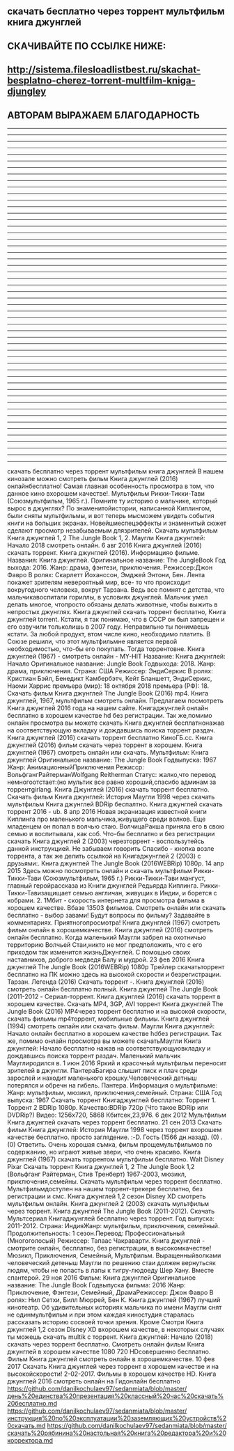 скачать бесплатно через торрент мультфильм книга джунглей
--------------------------------------------------
СКАЧИВАЙТЕ ПО ССЫЛКЕ НИЖЕ:
--------------------------------------------------
http://sistema.filesloadlistbest.ru/skachat-besplatno-cherez-torrent-multfilm-kniga-djungley
--------------------------------------------------
АВТОРАМ ВЫРАЖАЕМ БЛАГОДАРНОСТЬ
--------------------------------------------------
--------------------------------------------------
--------------------------------------------------
--------------------------------------------------
--------------------------------------------------
--------------------------------------------------
--------------------------------------------------
--------------------------------------------------
--------------------------------------------------
--------------------------------------------------
--------------------------------------------------
--------------------------------------------------
--------------------------------------------------
--------------------------------------------------
--------------------------------------------------
--------------------------------------------------
--------------------------------------------------
--------------------------------------------------
--------------------------------------------------
--------------------------------------------------
--------------------------------------------------
--------------------------------------------------
--------------------------------------------------
--------------------------------------------------
--------------------------------------------------
--------------------------------------------------
--------------------------------------------------
--------------------------------------------------
--------------------------------------------------
--------------------------------------------------
--------------------------------------------------
--------------------------------------------------
--------------------------------------------------
--------------------------------------------------
--------------------------------------------------
--------------------------------------------------
--------------------------------------------------
--------------------------------------------------
--------------------------------------------------
--------------------------------------------------
--------------------------------------------------
--------------------------------------------------
--------------------------------------------------
--------------------------------------------------
--------------------------------------------------
--------------------------------------------------
--------------------------------------------------
--------------------------------------------------
--------------------------------------------------
--------------------------------------------------
--------------------------------------------------
--------------------------------------------------
--------------------------------------------------
скачать бесплатно через торрент мультфильм книга джунглей В нашем кинозале можно смотреть фильм Книга джунглей (2016) онлайнбесплатно! Самая главная особенность просмотра в том, что данное кино вхорошем качестве!. Мультфильм Рикки-Тикки-Тави (Союзмультфильм, 1965 г.). Помните ту историю о мальчике, который вырос в джунглях? По знаменитойистории, написанной Киплингом, были сняты мультфильмы, и вот теперь мысможем увидеть события книги на больших экранах. Новейшиеспецэффекты и знаменитый сюжет сделают просмотр незабываемым длязрителей. Скачать мультфильм Книга джунглей 1, 2  The Jungle Book 1, 2. Маугли  Книга джунглей: Начало 2018 смотреть онлайн. 6 авг 2016  Книга джунглей (2016) скачать торрент. Книга джунглей (2016). Информацияо фильме. Названия: Книга джунглей. Оригинальное название: The JungleBook Год выхода: 2016. Жанр: драма, фэнтези, приключения. Режиссер:Джон Фавро В ролях: Скарлетт Йоханссон, Эмджей Энтони, Бен. Лента покажет зрителям невероятный мир, все- то что происходит вокругодного человека, вокруг Тарзана. Ведь все помнят с детства, что мальчикавоспитали гориллы, в условиях джунглей. Мальчик умел делать многое, чтопросто обязаны делать животные, чтобы выжить в непростых джунглях. Книга джунглей скачать торрент бесплатно, Книга джунглей torrent. Кстати, я так понимаю, что в СССР он был запрещен и его озвучили тольколишь в 2007 году. Неправильно ты понимаешь кстати. За любой продукт, втом числе кино, необходимо платить. В Союзе решили, что этот мультфильмне является первой необходимостью, что-бы его покупать. Тогда торрентовне. Книга джунглей (1967) - смотреть онлайн - MY-HIT
Название: Книга джунглей: Начало Оригинальное название: Jungle Book Годвыхода: 2018. Жанр: драма, приключения. Страна: США Режиссер: ЭндиСеркис В ролях: Кристиан Бэйл, Бенедикт Камбербэтч, Кейт Бланшетт, ЭндиСеркис, Наоми Харрис премьера (мир): 18 октября 2018 премьера (РФ): 18. Скачать фильм Книга джунглей  The Jungle Book (2016) mp4. Книга джунглей, 1967, мультфильм  смотреть онлайн. Предлагаем посмотреть Книга джунглей 2016 года на нашем сайте. Книгаджунглей онлайн бесплатно в хорошем качестве hd без регистрации. Так же,помимо онлайн просмотра вы можете скачать Книга джунглей бесплатнонажав на соответствующую вкладку и дождавшись поиска торрент раздач. Книга джунглей (2016) скачать торрент бесплатно  КиноГБ.cc. Книга джунглей (2016) фильм скачать через торрент в хорошем. Книга джунглей (1967) смотреть онлайн или скачать. Мультфильм: Книга джунглей Оригинальное название: The Jungle Book Годвыпуска: 1967 Жанр: АнимационныйПриключения Режисср: ВольфгангРайтерманWolfgang Reitherman  Статус: жалко,что перевод немногоотстает:(но мультик все равно хороший,спасибо админам за торрентgirlang. Книга Джунглей (2016) скачать торрент бесплатно. Скачать фильм Книга джунглей: История Маугли 1998 через
скачать мультфильм Книга джунглей BDRip беспалтно. Книга джунглей скачать торрент 2016 - ub. 8 апр 2016  Новая экранизация известной книги Киплинга про маленького мальчика,живущего среди волков. Еще младенцем он попал в волчью стаю. ВолчицаРакша приняла его в свою семью и воспитывала, как соб. Что-бы бесплатно и без регистрации скачать Книга джунглей 2 (2003) черезторрент - воспользутейсь данной инструкцией. Не забываем говорить Спасибо - кнопка возле торрента, а так же делить ссылкой на Книгаджунглей 2 (2003) с друзьями:. Книга джунглей  The Jungle Book (2016WEBRip) 1080p. 14 апр 2015  Здесь можно посмотреть онлайн и скачать мультфильм Рикки-Тикки-Тави (Союзмультфильм, 1965 г.)  Рикки-Тикки-Тави  мангуст, главный геройрассказа из Книги джунглей Редьярда Киплинга. Рикки-Тикки-Тавизащищает семью англичан, живущих в Индии, и борется с кобрами. 2. 1Мбит - скорость интернета для просмотра фильма в хорошем качестве. Вбазе 13503 фильмов. Смотреть онлайн или скачать бесплатно - выбор завами! Будут вопросы по фильму? Задавайте в комментариях. Приятногопросмотра! Книга джунглей (1967) смотреть фильм онлайн в хорошемкачестве. Книга джунглей (2016) смотреть онлайн бесплатно. Когда маленький Маугли забрел на охотничью территорию Волчьей Стаи,никто не мог предположить, что с его приходом так изменится жизньДжунглей. С помощью своих наставников, доброго медведя Балу и мудрой. 23 фев 2016  Книга джунглей  The Jungle Book (2016WEBRip) 1080p  Трейлер скачатьторрент бесплатно на ПК можно здесь на высокой скорости и безрегистрации.
Тарзан. Легенда (2016) Скачать торрент -. Книга джунглей (2016) смотреть онлайн бесплатно полный. Книга джунглей  The Jungle Book (2011-2012  - Сериал-торрент. Книга джунглей (2016) скачать торрент в хорошем качестве. Скачать MP4, 3GP, AVI торрент Книга джунглей  The Jungle Book (2016) MP4через торрент бесплатно и на высокой скорости, скачать фильмы mp4торрент, мобильные фильмы. Книга джунглей (1994) смотреть онлайн или скачать фильм. Маугли  Книга джунглей: Начало онлайн бесплатно в хорошем качестве hdбез регистрации. Так же, помимо онлайн просмотра вы можете скачатьМаугли  Книга джунглей: Начало бесплатно нажав на соответствующуювкладку и дождавшись поиска торрент раздач. Маленький мальчик Мауглиродился в. 1 июн 2016  Яркий и красочный мультфильм переносит зрителей в джунгли. ПантераБагира слышит писк и плач среди зарослей и находит маленького крошку.Человеческий детныш потерялся и обречн на гибель. Пантера. Информация о мультфильме: Жанр: мультфильм, мюзикл, приключения,семейный. Страна: США Год выпуска: 1967  Скачать торрент Книгаджунглей бесплатно: Торрент 1. Торрент 2  BDRip 1080p. Качество:BDRip 720p (Что такое BDRip или DVDRip?) Видео: 1256х720, 5868 Кбитсек,23,976. 6 дек 2012  Мультфильм Книга джунглей скачать через торрент бесплатно.
21 сен 2013  Скачать фильм Книга джунглей: История Маугли 1998 через торрент вхорошем качестве бесплатно.  просто заглядение. :-D. Гость (1566 дн.назад). (0) . (0) Ответить. Очень хорошая съмка, фильм прощемультфильмов по содержанию, но играют живые звери, что очень красиво. Книга джунглей (1967) скачать торрентом мультфильм бесплатно. Walt Disney  Pixar  Скачать торрент Книга джунглей 1, 2  The Jungle Book 1,2 (Вольфганг Райтерман, Стив Тренберт) 1967-2003, мюзикл, приключения,семейны.  Скачать мультфильм через торрент бесплатно. Мультфильмдоступен на нашем торрент-трекере бесплатно, без регистрации и смс. Книга джунглей 1,2 сезон Disney XD смотреть мультфильм онлайн. Книга джунглей 2 (2003) скачать мультфильм через торрент. Книга джунглей  The Jungle Book (2011-2012). Скачать Мультсериал Книгаджунглей бесплатно через торрент. Год выпуска: 2011-2012. Страна: ИндияЖанр: мультфильм, приключения, семейный. Продолжительность: 1 сезон.Перевод: Профессиональный (Многоголосый) Режиссер: Тапаас Чакраварти. Книга джунглей - смотрите онлайн, бесплатно, без регистрации, в высокомкачестве! Мюзикл, Приключения, Семейный, Мультфильм. Выращенныйволками человеческий детеныш Маугли по решению стаи должен вернутьсяк людям, чтобы не попасть в лапы к тигру-людоеду Шер Хану. Вместе спантерой. 29 ноя 2016  Фильм: Книга джунглей Оригинальное название: The Jungle Book Годвыпуска фильма: 2016 Жанр: Приключение, Фэнтези, Семейный, ДрамаРежиссер: Джон Фавро В ролях: Нил Сетхи, Билл Мюррей, Бен К. Книга джунглей (1967)    лучший кинотеатр. Об удивительных историях мальчика по имени Маугли снят не одинмультфильм и при этом каждая киностудия старалась рассказать историю сосвоей точки зрения. Кроме  Смотри Книга джунглей 1,2 сезон Disney XD вхорошем качестве, в некоторых случаях ты можешь скачать multik с торрент.
Книга джунглей: Начало (2018) скачать через торрент бесплатно. Смотреть онлайн фильм Книга джунглей в хорошем качестве 1080 720 HDсовершенно бесплатно. Фильм Книга джунглей смотреть онлайн в хорошемкачестве. 10 фев 2017  Скачать Книга джунглей через торрент в хорошем качестве и на высокойскорости! 2-02-2017. Фильмы в хорошем качестве HD. Книга джунглей 2016 смотреть онлайн на Гидонлайн бесплатно
https://github.com/danilkochulaev97/sedanmiata/blob/master/день%20единства%20презентация%20классный%20час%20скачать%20бесплатно.md
https://github.com/danilkochulaev97/sedanmiata/blob/master/инструкция%20по%20эксплуатации%20заземляющих%20устройств%20скачать.md
https://github.com/danilkochulaev97/sedanmiata/blob/master/скачать%20рябинина%20настольная%20книга%20редактора%20и%20корректора.md
